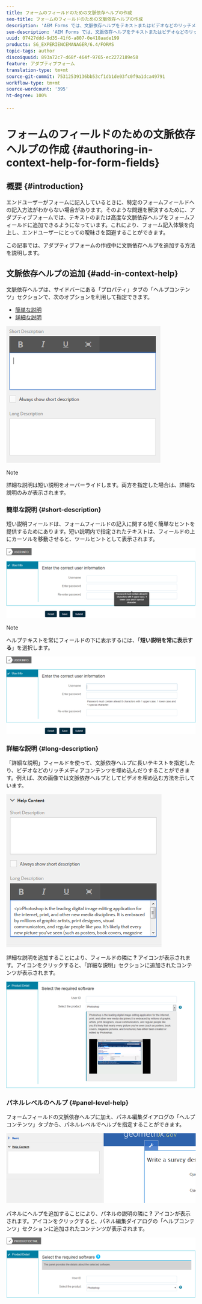 ```yaml
---
title: フォームのフィールドのための文脈依存ヘルプの作成
seo-title: フォームのフィールドのための文脈依存ヘルプの作成
description: 'AEM Forms では、文脈依存ヘルプをテキストまたはビデオなどのリッチメディアの形でアダプティブフォームフィールドやパネルに追加することができます。 '
seo-description: 'AEM Forms では、文脈依存ヘルプをテキストまたはビデオなどのリッチメディアの形でアダプティブフォームフィールドやパネルに追加することができます。 '
uuid: 07427ddd-9d35-41f6-a807-0e418aade199
products: SG_EXPERIENCEMANAGER/6.4/FORMS
topic-tags: author
discoiquuid: 893a72c7-d68f-464f-9765-ec2272189e58
feature: アダプティブフォーム
translation-type: tm+mt
source-git-commit: 75312539136bb53cf1db1de03fc0f9a1dca49791
workflow-type: tm+mt
source-wordcount: '395'
ht-degree: 100%

---
```



# フォームのフィールドのための文脈依存ヘルプの作成 {#authoring-in-context-help-for-form-fields}

## 概要 {#introduction}

エンドユーザーがフォームに記入しているときに、特定のフォームフィールドへの記入方法がわからない場合があります。そのような問題を解決するために、アダプティブフォームでは、テキストのまたは高度な文脈依存ヘルプをフォームフィールドに追加できるようになっています。これにより、フォーム記入体験を向上し、エンドユーザーにとっての曖昧さを回避することができます。

この記事では、アダプティブフォームの作成中に文脈依存ヘルプを追加する方法を説明します。

## 文脈依存ヘルプの追加  {#add-in-context-help}

文脈依存ヘルプは、サイドバーにある「プロパティ」タブの「ヘルプコンテンツ」セクションで、次のオプションを利用して指定できます。

* [簡単な説明](/help/forms/using/authoring-in-field-help.md#p-short-description-p)
* [詳細な説明](/help/forms/using/authoring-in-field-help.md#p-long-description-p)

![フォームのフィールドのための文脈依存ヘルプ](assets/descriptions.png)

>[!NOTE]
>
>詳細な説明は短い説明をオーバーライドします。両方を指定した場合は、詳細な説明のみが表示されます。

### 簡単な説明  {#short-description}

短い説明フィールドは、フォームフィールドの記入に関する短く簡単なヒントを提供するためにあります。短い説明内で指定されたテキストは、フィールドの上にカーソルを移動させると、ツールヒントとして表示されます。

![フォームフィールドへの文脈依存ヘルプの追加の短い説明](assets/tooltip.png)

>[!NOTE]
>
>ヘルプテキストを常にフィールドの下に表示するには、「**短い説明を常に表示する**」を選択します。

![フィールドの下に永久的に表示される短い文脈依存ヘルプ](assets/short1.png)

### 詳細な説明 {#long-description}

「詳細な説明」フィールドを使って、文脈依存ヘルプに長いテキストを指定したり、ビデオなどのリッチメディアコンテンツを埋め込んだりすることができます。例えば、次の画像では文脈依存ヘルプとしてビデオを埋め込む方法を示しています。

![フォームフィールドのための文脈依存ヘルプとしてのリッチメディアの追加](assets/long-descriptions.png)

詳細な説明を追加することにより、フィールドの隣に **?** アイコンが表示されます。アイコンをクリックすると、「詳細な説明」セクションに追加されたコンテンツが表示されます。

![リッチメディアを使用した文脈依存ヘルプの例](assets/photoshop.png)

### パネルレベルのヘルプ {#panel-level-help}

フォームフィールドの文脈依存ヘルプに加え、パネル編集ダイアログの「ヘルプコンテンツ」タブから、パネルレベルでヘルプを指定することができます。

![フォームパネルへの文脈依存ヘルプの追加](assets/panel-level-help.png)

パネルにヘルプを追加することにより、パネルの説明の隣に **?** アイコンが表示されます。アイコンをクリックすると、パネル編集ダイアログの「ヘルプコンテンツ」セクションに追加されたコンテンツが表示されます。

![フォームパネルレベルでの文脈依存ヘルプの例](assets/photoshop-1.png)

